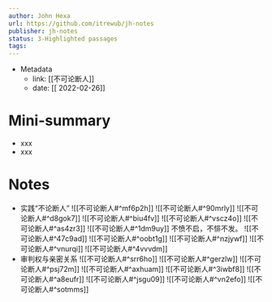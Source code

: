 ```yaml
---
author: John Hexa
url: https://github.com/itrewub/jh-notes
publisher: jh-notes
status: 3-Highlighted passages
tags: 
---
```

- Metadata
	- link: [[不可论断人]]
	- date: [[ 2022-02-26]]
# Mini-summary
- xxx
- xxx
# Notes
- 实践“不论断人”
![[不可论断人#^mf6p2h]]
![[不可论断人#^90mrly]]
![[不可论断人#^d8gok7]]
![[不可论断人#^biu4fv]]
![[不可论断人#^vscz4o]]
![[不可论断人#^as4zr3]]
![[不可论断人#^1dm9uy]]
不愤不启，不悱不发。
![[不可论断人#^47c9ad]]
![[不可论断人#^oobt1g]]
![[不可论断人#^nzjywf]]
![[不可论断人#^vnurqi]]
![[不可论断人#^4vvvdm]]
- 审判权与亲密关系
![[不可论断人#^srr6ho]]
![[不可论断人#^gerzlw]]
![[不可论断人#^psj72m]]
![[不可论断人#^axhuam]]
![[不可论断人#^3iwbf8]]
![[不可论断人#^a8eufr]]
![[不可论断人#^jsgu09]]
![[不可论断人#^vn2efo]]
![[不可论断人#^sotmms]]